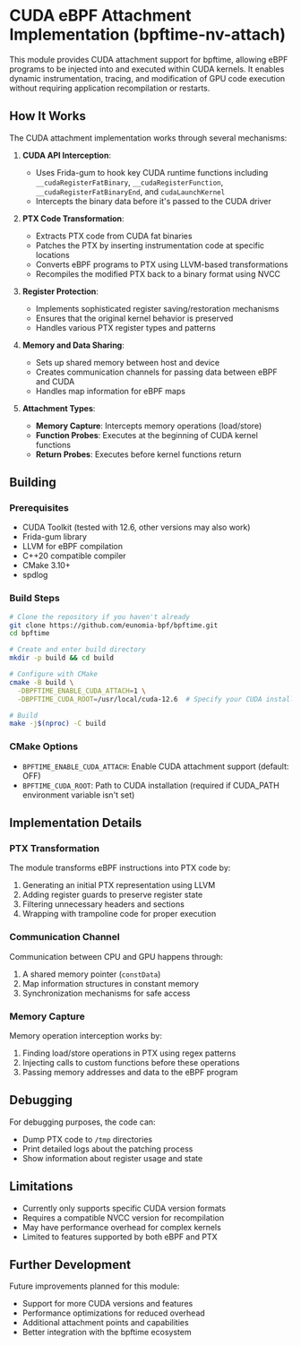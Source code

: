 
# CUDA eBPF Attachment Implementation (bpftime-nv-attach)

This module provides CUDA attachment support for bpftime, allowing eBPF programs to be injected into and executed within CUDA kernels. It enables dynamic instrumentation, tracing, and modification of GPU code execution without requiring application recompilation or restarts.

## How It Works

The CUDA attachment implementation works through several mechanisms:

1. **CUDA API Interception**:
   - Uses Frida-gum to hook key CUDA runtime functions including `__cudaRegisterFatBinary`, `__cudaRegisterFunction`, `__cudaRegisterFatBinaryEnd`, and `cudaLaunchKernel`
   - Intercepts the binary data before it's passed to the CUDA driver

2. **PTX Code Transformation**:
   - Extracts PTX code from CUDA fat binaries
   - Patches the PTX by inserting instrumentation code at specific locations
   - Converts eBPF programs to PTX using LLVM-based transformations
   - Recompiles the modified PTX back to a binary format using NVCC

3. **Register Protection**:
   - Implements sophisticated register saving/restoration mechanisms
   - Ensures that the original kernel behavior is preserved
   - Handles various PTX register types and patterns

4. **Memory and Data Sharing**:
   - Sets up shared memory between host and device
   - Creates communication channels for passing data between eBPF and CUDA
   - Handles map information for eBPF maps

5. **Attachment Types**:
   - **Memory Capture**: Intercepts memory operations (load/store)
   - **Function Probes**: Executes at the beginning of CUDA kernel functions
   - **Return Probes**: Executes before kernel functions return

## Building

### Prerequisites

- CUDA Toolkit (tested with 12.6, other versions may also work)
- Frida-gum library
- LLVM for eBPF compilation
- C++20 compatible compiler
- CMake 3.10+
- spdlog

### Build Steps

```bash
# Clone the repository if you haven't already
git clone https://github.com/eunomia-bpf/bpftime.git
cd bpftime

# Create and enter build directory
mkdir -p build && cd build

# Configure with CMake
cmake -B build \
  -DBPFTIME_ENABLE_CUDA_ATTACH=1 \
  -DBPFTIME_CUDA_ROOT=/usr/local/cuda-12.6  # Specify your CUDA installation path

# Build
make -j$(nproc) -C build
```

### CMake Options

- `BPFTIME_ENABLE_CUDA_ATTACH`: Enable CUDA attachment support (default: OFF)
- `BPFTIME_CUDA_ROOT`: Path to CUDA installation (required if CUDA_PATH environment variable isn't set)

## Implementation Details

### PTX Transformation

The module transforms eBPF instructions into PTX code by:

1. Generating an initial PTX representation using LLVM
2. Adding register guards to preserve register state
3. Filtering unnecessary headers and sections
4. Wrapping with trampoline code for proper execution

### Communication Channel

Communication between CPU and GPU happens through:

1. A shared memory pointer (`constData`)
2. Map information structures in constant memory
3. Synchronization mechanisms for safe access

### Memory Capture

Memory operation interception works by:

1. Finding load/store operations in PTX using regex patterns
2. Injecting calls to custom functions before these operations
3. Passing memory addresses and data to the eBPF program

## Debugging

For debugging purposes, the code can:

- Dump PTX code to `/tmp` directories
- Print detailed logs about the patching process
- Show information about register usage and state

## Limitations

- Currently only supports specific CUDA version formats
- Requires a compatible NVCC version for recompilation
- May have performance overhead for complex kernels
- Limited to features supported by both eBPF and PTX

## Further Development

Future improvements planned for this module:

- Support for more CUDA versions and features
- Performance optimizations for reduced overhead
- Additional attachment points and capabilities
- Better integration with the bpftime ecosystem
